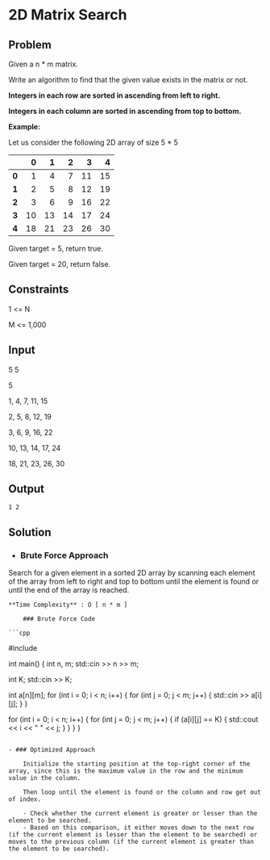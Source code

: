 # 2D Matrix Search

## Problem

Given a n * m matrix.

Write an algorithm to find that the given value exists in the matrix or not.

**Integers in each row are sorted in ascending from left to right.**

**Integers in each column are sorted in ascending from top to bottom.**

**Example:**

Let us consider the following 2D array of size 5 * 5

|    |  0 |  1 |  2 |  3 |  4 |
|----|---:|---:|---:|---:|---:|
|  **0** |  1 |  4 |  7 | 11 | 15 |
|  **1** |  2 |  5 |  8 | 12 | 19 |
|  **2** |  3 |  6 |  9 | 16 | 22 |
|  **3** | 10 | 13 | 14 | 17 | 24 |
|  **4** | 18 | 21 | 23 | 26 | 30 |

Given target = 5, return true.

Given target = 20, return false.

## Constraints

1 <= N

M <= 1,000

## Input

5 5

5

1, 4, 7, 11, 15

2, 5, 8, 12, 19

3, 6, 9, 16, 22

10, 13, 14, 17, 24

18, 21, 23, 26, 30

## Output

`1 2`

## Solution

- ### Brute Force Approach

Search for a given element in a sorted 2D array by scanning each element of the array from left to right and top to bottom until the element is found or until the end of the array is reached.

	**Time Complexity** : O [ n * m ]
	
		### Brute Force Code
		
	```cpp
#include <iostream>

int main() {
  int n, m;
  std::cin >> n >> m;

  int K;
  std::cin >> K;

  int a[n][m];
  for (int i = 0; i < n; i++) {
    for (int j = 0; j < m; j++) {
      std::cin >> a[i][j];
    }
  }

  for (int i = 0; i < n; i++) {
    for (int j = 0; j < m; j++) {
      if (a[i][j] == K) {
        std::cout << i << " " << j;
      }
    }
  }
}
```

- ### Optimized Approach

	Initialize the starting position at the top-right corner of the array, since this is the maximum value in the row and the minimum value in the column. 

	Then loop until the element is found or the column and row get out of index.
	
	- Check whether the current element is greater or lesser than the element to be searched. 
	- Based on this comparison, it either moves down to the next row (if the current element is lesser than the element to be searched) or moves to the previous column (if the current element is greater than the element to be searched).
